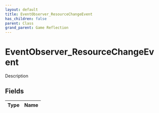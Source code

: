 ```yaml
---
layout: default
title: EventObserver_ResourceChangeEvent
has_children: false
parent: Class
grand_parent: Game Reflection
---
```

# EventObserver_ResourceChangeEvent
Description 

## Fields
| Type | Name |
|:-------------|:--------------|

